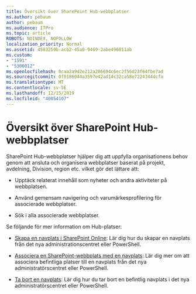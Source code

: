 ```yaml
---
title: Översikt över SharePoint Hub-webbplatser
ms.author: pebaum
author: pebaum
ms.audience: ITPro
ms.topic: article
ROBOTS: NOINDEX, NOFOLLOW
localization_priority: Normal
ms.assetid: 4583259b-acb2-45a0-9469-2abe496011ab
ms.custom:
- "1591"
- "5300012"
ms.openlocfilehash: 0caa2a9d2e212a206694c6ec2f56d23f64fbe7ad
ms.sourcegitcommit: 0f0186044a3597e42ad14c32ca58e7224344dcfa
ms.translationtype: MT
ms.contentlocale: sv-SE
ms.lasthandoff: 12/15/2019
ms.locfileid: "40054107"
---
```

# <a name="sharepoint-hub-sites-overview"></a>Översikt över SharePoint Hub-webbplatser

SharePoint Hub-webbplatser hjälper dig att uppfylla organisationens behov genom att ansluta och organisera webbplatser baserat på projekt, avdelning, Division, region etc. vilket gör det lättare att:

- Upptäck relaterat innehåll som nyheter och andra aktiviteter på webbplatsen.

- Använd gemensam navigering och varumärkesprofilering för associerade webbplatser. 

- Sök i alla associerade webbplatser.

Se följande för mer information om Hub-platser:
- [Skapa en navplats i SharePoint Online](https://docs.microsoft.com/sharepoint/create-hub-site): Lär dig hur du skapar en navplats från det nya administrationscentret eller PowerShell.

- [Associera en SharePoint-webbplats med en navplats](https://support.office.com/article/associate-a-sharepoint-site-with-a-hub-site-ae0009fd-af04-4d3d-917d-88edb43efc05): Lär dig mer om att associera befintliga platser till en navplats från det nya administratörscentret eller PowerShell.

- [Ta bort en navplats](https://docs.microsoft.com/sharepoint/remove-hub-site): Lär dig hur du tar bort en befintlig navplats i det nya administratörscentret eller PowerShell.

